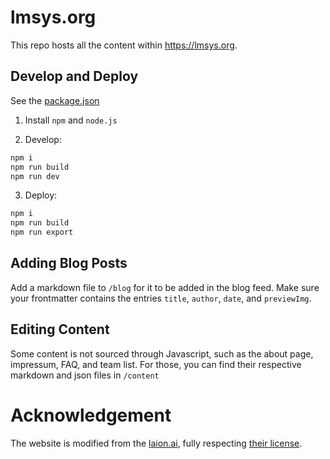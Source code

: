# lmsys.org

This repo hosts all the content within https://lmsys.org. 

## Develop and Deploy
See the [package.json](./package.json)

1. Install `npm` and `node.js`


2. Develop:
```bash
npm i
npm run build
npm run dev
```

3. Deploy:

```bash
npm i
npm run build
npm run export
```

## Adding Blog Posts
Add a markdown file to `/blog` for it to be added in the blog feed. Make sure your frontmatter contains the entries `title`, `author`, `date`, and `previewImg`.

## Editing Content
Some content is not sourced through Javascript, such as the about page, impressum, FAQ, and team list. For those, you can find their respective markdown and json files in `/content`

# Acknowledgement

The website is modified from the [laion.ai](https://github.com/LAION-AI/laion.ai.git), fully respecting [their license](https://github.com/LAION-AI/laion.ai/blob/main/LICENSE).
